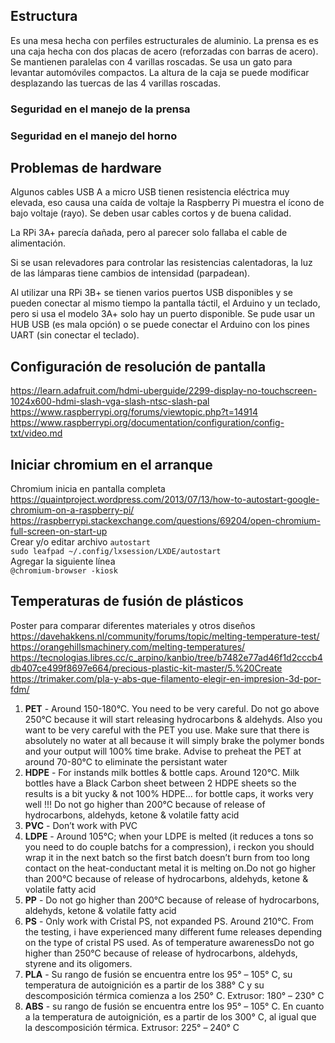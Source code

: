 ## Estructura
Es una mesa hecha con perfiles estructurales de aluminio.
La prensa es es una caja hecha con dos placas de acero (reforzadas con barras de acero). Se mantienen paralelas con 4 varillas roscadas.
Se usa un gato para levantar automóviles compactos.
La altura de la caja se puede modificar desplazando las tuercas de las 4 varillas roscadas.

### Seguridad en el manejo de la prensa

### Seguridad en el manejo del horno

## Problemas de hardware
Algunos cables USB A a micro USB tienen resistencia eléctrica muy elevada, eso causa una caída de voltaje la Raspberry Pi muestra el ícono de bajo voltaje (rayo). Se deben usar cables cortos y de buena calidad.

La RPi 3A+ parecía dañada, pero al parecer solo fallaba el cable de alimentación.

Si se usan relevadores para controlar las resistencias calentadoras, la luz de las lámparas tiene cambios de intensidad (parpadean).

Al utilizar una RPi 3B+ se tienen varios puertos USB disponibles y se pueden conectar al mismo tiempo la pantalla táctil, el Arduino y un teclado, pero si usa el modelo 3A+ solo hay un puerto disponible. Se pude usar un HUB USB (es mala opción) o se puede conectar el Arduino con los pines UART (sin conectar el teclado).

## Configuración de resolución de pantalla
https://learn.adafruit.com/hdmi-uberguide/2299-display-no-touchscreen-1024x600-hdmi-slash-vga-slash-ntsc-slash-pal  
https://www.raspberrypi.org/forums/viewtopic.php?t=14914  
https://www.raspberrypi.org/documentation/configuration/config-txt/video.md  

## Iniciar chromium en el arranque
Chromium inicia en pantalla completa  
https://quaintproject.wordpress.com/2013/07/13/how-to-autostart-google-chromium-on-a-raspberry-pi/  
https://raspberrypi.stackexchange.com/questions/69204/open-chromium-full-screen-on-start-up  
Crear y/o editar archivo `autostart`  
`sudo leafpad ~/.config/lxsession/LXDE/autostart`  
Agregar la siguiente línea  
`@chromium-browser -kiosk`  

## Temperaturas de fusión de plásticos
Poster para comparar diferentes materiales y otros diseños  
https://davehakkens.nl/community/forums/topic/melting-temperature-test/  
https://orangehillsmachinery.com/melting-temperatures/  
https://tecnologias.libres.cc/c_arpino/kanbio/tree/b7482e77ad46f1d2cccb4db407ce499f8697e664/precious-plastic-kit-master/5.%20Create  
https://trimaker.com/pla-y-abs-que-filamento-elegir-en-impresion-3d-por-fdm/  

1. **PET** - Around 150-180°C. You need to be very careful. Do not go above 250°C because it will start releasing hydrocarbons & aldehyds. Also you want to be very careful with the PET you use. Make sure that there is absolutely no water at all because it will simply brake the polymer bonds and your output will 100% time brake. Advise to preheat the PET at around 70-80°C to eliminate the persistant water
2. **HDPE** - For instands milk bottles & bottle caps. Around 120°C. Milk bottles have a Black Carbon sheet between 2 HDPE sheets so the results is a bit yucky & not 100% HDPE… for bottle caps, it works very well !!! Do not go higher than 200°C because of release of hydrocarbons, aldehyds,  ketone & volatile fatty acid
3. **PVC** - Don’t work with PVC
4. **LDPE** - Around 105°C; when your LDPE is melted (it reduces a tons so you need to do couple batchs for a compression), i reckon you should wrap it in the next batch so the first batch doesn’t burn from too long contact on the heat-conductant metal it is melting on.Do not go higher than 200°C because of release of hydrocarbons, aldehyds,  ketone & volatile fatty acid
5. **PP** - Do not go higher than 200°C because of release of hydrocarbons, aldehyds,  ketone & volatile fatty acid
6. **PS** - Only work with Cristal PS, not expanded PS. Around  210°C. From the testing, i have experienced many different fume releases depending on the type of cristal PS used. As of temperature awarenessDo not go higher than 250°C because of release of hydrocarbons, aldehyds,  styrene and its oligomers.
7. **PLA** - Su rango de fusión se encuentra entre los 95° – 105° C, su temperatura de autoignición es a partir de los 388° C y su descomposición térmica comienza a los 250° C. Extrusor: 180° – 230° C
8. **ABS** - su rango de fusión se encuentra entre los 95° – 105° C. En cuanto a la temperatura de autoignición, es a partir de los 300° C, al igual que la descomposición térmica. Extrusor: 225° – 240° C
